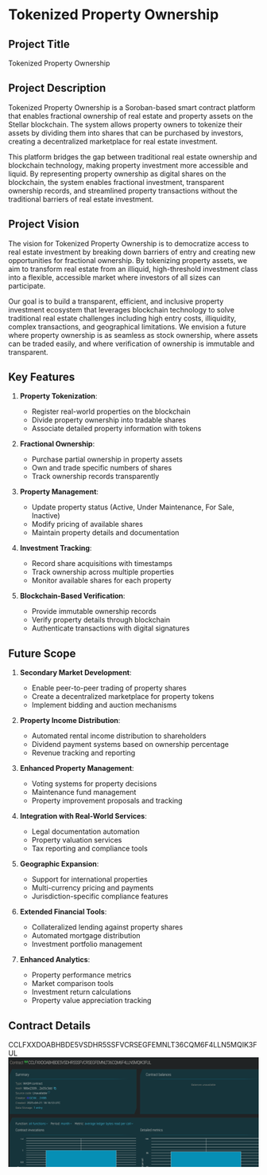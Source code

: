 # Tokenized Property Ownership

## Project Title
Tokenized Property Ownership

## Project Description
Tokenized Property Ownership is a Soroban-based smart contract platform that enables fractional ownership of real estate and property assets on the Stellar blockchain. The system allows property owners to tokenize their assets by dividing them into shares that can be purchased by investors, creating a decentralized marketplace for real estate investment.

This platform bridges the gap between traditional real estate ownership and blockchain technology, making property investment more accessible and liquid. By representing property ownership as digital shares on the blockchain, the system enables fractional investment, transparent ownership records, and streamlined property transactions without the traditional barriers of real estate investment.

## Project Vision
The vision for Tokenized Property Ownership is to democratize access to real estate investment by breaking down barriers of entry and creating new opportunities for fractional ownership. By tokenizing property assets, we aim to transform real estate from an illiquid, high-threshold investment class into a flexible, accessible market where investors of all sizes can participate.

Our goal is to build a transparent, efficient, and inclusive property investment ecosystem that leverages blockchain technology to solve traditional real estate challenges including high entry costs, illiquidity, complex transactions, and geographical limitations. We envision a future where property ownership is as seamless as stock ownership, where assets can be traded easily, and where verification of ownership is immutable and transparent.

## Key Features

1. **Property Tokenization**:
   - Register real-world properties on the blockchain
   - Divide property ownership into tradable shares
   - Associate detailed property information with tokens

2. **Fractional Ownership**:
   - Purchase partial ownership in property assets
   - Own and trade specific numbers of shares
   - Track ownership records transparently

3. **Property Management**:
   - Update property status (Active, Under Maintenance, For Sale, Inactive)
   - Modify pricing of available shares
   - Maintain property details and documentation

4. **Investment Tracking**:
   - Record share acquisitions with timestamps
   - Track ownership across multiple properties
   - Monitor available shares for each property

5. **Blockchain-Based Verification**:
   - Provide immutable ownership records
   - Verify property details through blockchain
   - Authenticate transactions with digital signatures

## Future Scope

1. **Secondary Market Development**:
   - Enable peer-to-peer trading of property shares
   - Create a decentralized marketplace for property tokens
   - Implement bidding and auction mechanisms

2. **Property Income Distribution**:
   - Automated rental income distribution to shareholders
   - Dividend payment systems based on ownership percentage
   - Revenue tracking and reporting

3. **Enhanced Property Management**:
   - Voting systems for property decisions
   - Maintenance fund management
   - Property improvement proposals and tracking

4. **Integration with Real-World Services**:
   - Legal documentation automation
   - Property valuation services
   - Tax reporting and compliance tools

5. **Geographic Expansion**:
   - Support for international properties
   - Multi-currency pricing and payments
   - Jurisdiction-specific compliance features

6. **Extended Financial Tools**:
   - Collateralized lending against property shares
   - Automated mortgage distribution
   - Investment portfolio management

7. **Enhanced Analytics**:
   - Property performance metrics
   - Market comparison tools
   - Investment return calculations
   - Property value appreciation tracking

## Contract Details
CCLFXXDOABHBDE5VSDHR5SSFVCRSEGFEMNLT36CQM6F4LLN5MQIK3FUL
![alt text](image.png)